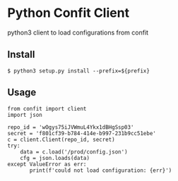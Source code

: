 # Python Confit Client

python3 client to load configurations from confit

## Install

```
$ python3 setup.py install --prefix=${prefix}
```

## Usage

```
from confit import client
import json

repo_id = 'wOgys75iJVWmuL4Ykx1dBHgSsp03'
secret = 'f801cf39-b784-414e-b997-231b9cc51ebe'
c = client.Client(repo_id, secret)
try:
	data = c.load('/prod/config.json')
	cfg = json.loads(data)
except ValueError as err:
       print(f'could not load configuration: {err}')
```

